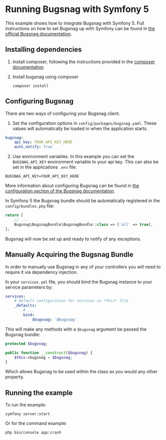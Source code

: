 # Running Bugsnag with Symfony 5

This example shows how to integrate Bugsnag with Symfony 5.  Full instructions on how to set Bugsnag up with Symfony can be found in [the official Bugsnag documentation](https://docs.bugsnag.com/platforms/php/symfony/).


## Installing dependencies

1. Install composer, following the instructions provided in the [composer documentation](http://getcomposer.org/doc/01-basic-usage.md)

2. Install bugsnag using composer

    ```shell
    composer install
    ```

## Configuring Bugsnag

There are two ways of configuring your Bugsnag client.

1. Set the configuration options in `config/packages/bugsnag.yaml`.  These values will automatically be loaded in when the application starts.

```yaml
bugsnag:
    api_key: YOUR_API_KEY_HERE
    auto_notify: true
```

2. Use environment variables.  In this example you can set the `BUGSNAG_API_KEY` environment variable to your api key. This can also be set in the applications `.env` file:

```
BUGSNAG_API_KEY=YOUR_API_KEY_HERE
```

More information about configuring Bugsnag can be found in [the configuration section of the Bugsnag documentation](https://docs.bugsnag.com/platforms/php/symfony/configuration-options/).

In Symfony 5 the Bugsnag bundle should be automatically registered in the `config/bundles.php` file:
```php
return [
    // ...
    Bugsnag\BugsnagBundle\BugsnagBundle::class => ['all' => true],
];
```

Bugsnag will now be set up and ready to notify of any exceptions.

## Manually Acquiring the Bugsnag Bundle

In order to manually use Bugsnag in any of your controllers you will need to require it via dependency injection.

In your `services.yml` file, you should bind the Bugsnag instance to your service parameters by:
```yaml
services:
    # default configuration for services in *this* file
    _defaults:
        # ...
        bind:
            $bugsnag: '@bugsnag'
```

This will make any methods with a `$bugsnag` argument be passed the Bugsnag bundle:

```php
protected $bugsnag;

public function __construct($bugsnag) {
    $this->bugsnag = $bugsnag;
}
```

Which allows Bugsnag to be used within the class as you would any other property.

## Running the example

To run the example:

```shell
symfony server:start
```

Or for the command example:

```shell
php bin/console app:crash
```
